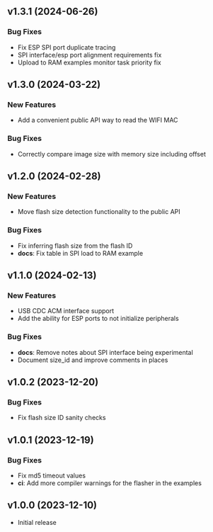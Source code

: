 ## v1.3.1 (2024-06-26)

### Bug Fixes

- Fix ESP SPI port duplicate tracing
- SPI interface/esp port alignment requirements fix
- Upload to RAM examples monitor task priority fix

## v1.3.0 (2024-03-22)

### New Features

- Add a convenient public API way to read the WIFI MAC

### Bug Fixes

- Correctly compare image size with memory size including offset

## v1.2.0 (2024-02-28)

### New Features

- Move flash size detection functionality to the public API

### Bug Fixes

- Fix inferring flash size from the flash ID
- **docs**: Fix table in SPI load to RAM example

## v1.1.0 (2024-02-13)

### New Features

- USB CDC ACM interface support
- Add the ability for ESP ports to not initialize peripherals

### Bug Fixes

- **docs**: Remove notes about SPI interface being experimental
- Document size_id and improve comments in places

## v1.0.2 (2023-12-20)

### Bug Fixes

- Fix flash size ID sanity checks

## v1.0.1 (2023-12-19)

### Bug Fixes

- Fix md5 timeout values
- **ci**: Add more compiler warnings for the flasher in the examples

## v1.0.0 (2023-12-10)

- Initial release
